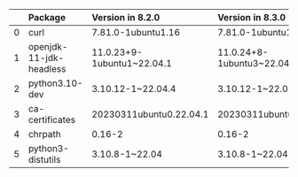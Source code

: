 <!-- markdown-link-check-disable -->

|    | Package                 | Version in 8.2.0           | Version in 8.3.0         | Status   |
|---:|:------------------------|:---------------------------|:-------------------------|:---------|
|  0 | curl                    | 7.81.0-1ubuntu1.16         | 7.81.0-1ubuntu1.17       | UPDATED  |
|  1 | openjdk-11-jdk-headless | 11.0.23+9-1ubuntu1~22.04.1 | 11.0.24+8-1ubuntu3~22.04 | UPDATED  |
|  2 | python3.10-dev          | 3.10.12-1~22.04.4          | 3.10.12-1~22.04.5        | UPDATED  |
|  3 | ca-certificates         | 20230311ubuntu0.22.04.1    | 20230311ubuntu0.22.04.1  |          |
|  4 | chrpath                 | 0.16-2                     | 0.16-2                   |          |
|  5 | python3-distutils       | 3.10.8-1~22.04             | 3.10.8-1~22.04           |          |